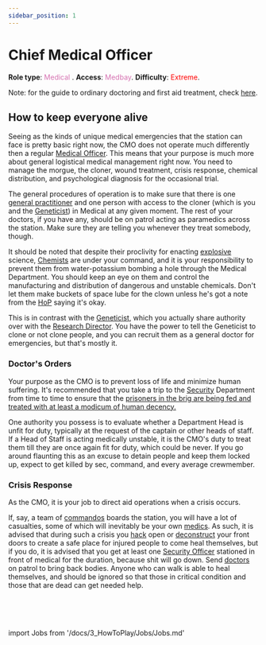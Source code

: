 ```yaml
---
sidebar_position: 1
---
```


# Chief Medical Officer

**Role type**: <font color= "#d673b2">Medical</font> . **Access**: <font color="#d673b2">Medbay</font>. **Difficulty**: <font color="Red">Extreme</font>.



Note: for the guide to ordinary doctoring and first aid treatment, check [here](\3_HowToPlay\Jobs\Medical_roles\Medical-Doctor.md).



## How to keep everyone alive


Seeing as the kinds of unique medical emergencies that the station can face is pretty basic right now, the CMO does not operate much differently then a regular [Medical Officer](\3_HowToPlay\Jobs\Medical_roles\Medical-Doctor.md). This means that your purpose is much more about general logistical medical management right now. You need to manage the morgue, the cloner, wound treatment, crisis response, chemical distribution, and psychological diagnosis for the occasional trial.


The general procedures of operation is to make sure that there is one [general practitioner](\3_HowToPlay\Jobs\Medical_roles\Medical-Doctor.md) and one person with access to the cloner (which is you and the [Geneticist](\3_HowToPlay\Jobs\Science_roles\Geneticist.md)) in Medical at any given moment. The rest of your doctors, if you have any, should be on patrol acting as paramedics across the station. Make sure they are telling you whenever they treat somebody, though.

It should be noted that despite their proclivity for enacting [explosive](\3_HowToPlay\Guides\Medical_guides\Chemistry.md) science, [Chemists](\3_HowToPlay\Jobs\Medical_roles\Chemist.md) are under your command, and it is your responsibility to prevent them from water-potassium bombing a hole through the Medical Department. You should keep an eye on them and control the manufacturing and distribution of dangerous and unstable chemicals. Don't let them make buckets of space lube for the clown unless he's got a note from the [HoP](\3_HowToPlay\Jobs\Command_roles\Head-of-Personnel.md) saying it's okay.

This is in contrast with the [Geneticist](\3_HowToPlay\Jobs\Science_roles\Geneticist.md), which you actually share authority over with the [Research Director](\3_HowToPlay\Jobs\Science_roles\Research-Director.md). You have the power to tell the Geneticist to clone or not clone people, and you can recruit them as a general doctor for emergencies, but that's mostly it.


### Doctor's Orders

Your purpose as the CMO is to prevent loss of life and minimize human suffering. It's recommended that you take a trip to the [Security](\3_HowToPlay\Jobs\Security_roles\Security-Officer.md) Department from time to time to ensure that the [prisoners in the brig are being fed and treated with at least a modicum of human decency.](\4_Univers\Other\Jokes\So-close-to-impossible-that-it-might-as-well-not-even-exist.md)

One authority you possess is to evaluate whether a Department Head is unfit for duty, typically at the request of the captain or other heads of staff. If a Head of Staff is acting medically unstable, it is the CMO's duty to treat them till they are once again fit for duty, which could be never. If you go around flaunting this as an excuse to detain people and keep them locked up, expect to get killed by sec, command, and every average crewmember.


### Crisis Response


As the CMO, it is your job to direct aid operations when a crisis occurs.

If, say, a team of [commandos](Nuclear-Emergency.md) boards the station, you will have a lot of casualties, some of which will inevitably be your own [medics](\3_HowToPlay\Jobs\Medical_roles\Medical-Doctor.md). As such, it is advised that during such a crisis you [hack](\3_HowToPlay\Guides\Engineering_guides\Hacking-Guide.md) open or [deconstruct](\3_HowToPlay\Guides\Engineering_guides\Construction.md) your front doors to create a safe place for injured people to come heal themselves, but if you do, it is advised that you get at least one [Security Officer](\3_HowToPlay\Jobs\Security_roles\Security-Officer.md) stationed in front of medical for the duration, because shit will go down. Send [doctors](\3_HowToPlay\Jobs\Medical_roles\Medical-Doctor.md) on patrol to bring back bodies. Anyone who can walk is able to heal themselves, and should be ignored so that those in critical condition and those that are dead can get needed help.

  <br/>
<br/>
<br/>

import Jobs from '/docs/3_HowToPlay/Jobs/Jobs.md'

<Jobs />

